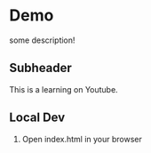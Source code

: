 # Demo


some description!

## Subheader

This is a learning on Youtube.

## Local Dev

1. Open index.html in your browser